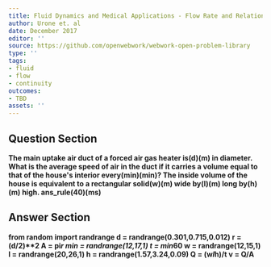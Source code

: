 ```yaml
---
title: Fluid Dynamics and Medical Applications - Flow Rate and Relation to Velocity
author: Urone et. al
date: December 2017
editor: ''
source: https://github.com/openwebwork/webwork-open-problem-library
type: ''
tags:
- fluid
- flow
- continuity
outcomes:
- TBD
assets: ''
---
```


## Question Section 

<b>
The main uptake air duct of a forced air gas heater is(d)(m) in diameter. What is the average speed of air in the duct if it carries a volume equal to that of the house's interior every(min)(min)? 
The inside volume of the house is equivalent to a rectangular solid(w)(m) wide by(l)(m) long by(h)(m) high.
ans_rule(40)(ms)



## Answer Section

from random import randrange
d = randrange(0.301,0.715,0.012)
r = (d/2)**2
A = pi*r
min = randrange(12,17,1)
t = min*60
w = randrange(12,15,1)
l = randrange(20,26,1)
h = randrange(1.57,3.24,0.09)
Q = (w*l*h)/t
v = Q/A